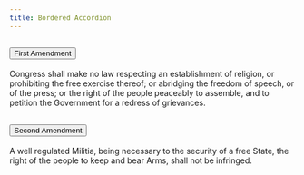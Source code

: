 ```yaml
---
title: Bordered Accordion
---
```


<div class="usa-accordion usa-accordion--bordered">
  <h2 class="usa-accordion__heading">
    <button class="usa-accordion__button" aria-expanded="true" aria-controls="unique-id-4">
      First Amendment
    </button>
  </h2>
  <div id="unique-id-4" class="usa-accordion__content usa-prose">
    <p>Congress shall make no law respecting an establishment of religion, or prohibiting the free exercise thereof; or abridging the freedom of speech, or of the press; or the right of the people peaceably to assemble, and to petition the Government for a redress of grievances.</p>
  </div>

  <h2 class="usa-accordion__heading">
    <button class="usa-accordion__button" aria-expanded="false" aria-controls="unique-id-5">
      Second Amendment
    </button>
  </h2>
  <div id="unique-id-5" class="usa-accordion__content usa-prose">
    <p>A well regulated Militia, being necessary to the security of a free State, the right of the people to keep and bear Arms, shall not be infringed.</p>
  </div>
</div>

